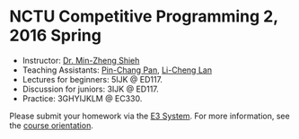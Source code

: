 # NCTU Competitive Programming 2, 2016 Spring

+   Instructor: [Dr. Min-Zheng Shieh](mailto:mzshieh@nctu.edu.tw)
+   Teaching Assistants: [Pin-Chang Pan](http://codeforces.com/profile/leopan0922), [Li-Cheng Lan](http://codeforces.com/profile/lclan)
+   Lectures for beginners: 5IJK @ ED117.
+   Discussion for juniors: 3IJK @ ED117.
+   Practice: 3GHYIJKLM @ EC330.

Please submit your homework via the [E3 System](https://dcpc.nctu.edu.tw/).
For more information, see the [course orientation](2016_cp2_orientation.pdf).